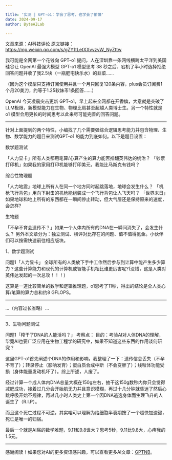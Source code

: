 ```yaml
---

title: '实测 | GPT-o1：学会了思考，也学会了偷懒'
date: 2024-09-17
author: ByteAILab

---
```


文章来源：AI科技评论
原文链接：https://mp.weixin.qq.com/s/gZY1tLetXXvvzvW_NyZttw

我可能是全网第一个花钱向 GPT-o1 提问，人在深圳靠一条网线横跨太平洋到美国硅谷让 OpenAI 最强大模型 GPT-o1 模型思考 38 秒之后、宕机了半小时选择拒绝回答问题并收了我2.5块（一瓶肥宅快乐水）的韭菜......

（因为这个模型只支持订阅使用并且一个月只回复120条内容，plus会员订阅费1个月20美刀，约等于1.25软妹币1条回答......）

OpenAI 今天凌晨突击更新 GPT-o1，早上起来全网都在开香槟，大意就是突破了LLM极限，新模型能力在生物、物理比肩甚至超越人类博士生。另一个特性就是 o1 模型会用更长的时间思考以此来尽可能完善的回答问题。

---


针对上面提到的两个特性，小编找了几个需要强综合逻辑思考能力并包含物理、生物、数学能力的题目来测试GPT-o1 的能力到底如何。以下是题目设置：

数学题测试

「人力显卡」所有人类都用笔算/心算产生的算力能否推翻英伟达的统治？
「钞票打印机」如果我的家用打印机能够打印美元，我能比马斯克有钱吗？

综合性物理题

「人力地震」地球上所有人在同一个地方同时起跳落地，地球会发生什么？
「机枪飞行背包」用向下射击的机枪能组装成一个飞行背包让人飞天吗？
「世界末日」如果地球和地上所有的东西都在一瞬间停止转动，但大气层还是保持原来的速度，会怎样?

生物题

「不孕不育会遗传不？」如果一个人体内所有的DNA在一瞬间消失了，会发生什么？
另外本文章分为：独立测试、横评对比存在的问题、值不值得氪金。小伙伴们可以按需快速前往相应版块。

1、数学题测试

问题1「人力显卡」
全球所有的人类放下手中工作然后参与到计算中能产生多少算力？这些计算能力和现代的计算机或智能手机相比谁更厉害呢?(没错，这是人类对英伟达发起的一次总攻！！！)

这算是一道比较简单的数学和逻辑推理题，o1思考了11秒，得出的结论是全人类心算/笔算的算力总和约8 GFLOPS。

---

...（内容过长省略）...

---

3、生物问题测试

问题1「榨干了DNA的人能活吗？」
考察点：
目的：考验AI对人体DNA的理解，毕竟AI也要广泛应用在生物工程学的研究中，如果不知道这些东西的作用谈何研究？

这里GPT-o1首先阐述个DNA的作用和影响，我整理了一下：遗传信息丢失（不孕不育了）；转录停止（影响发育）；蛋白质合成中断（不会变胖了）；线粒体功能受损（身体能量发动机坏了）。综上所述，人废了。

经过计算一个成人体内DNA总量大概在150g左右，抽干这150g数秒内你只会觉得减肥成功，接着过几分会开始肌无力并且意识模糊，再过十几分钟就昏迷了然后心跳呼吸开始不规律，再过几小时人类史上第一个因DNA逃逸身体而生理飞升的人诞生了（R.I.P）。

而且这个死亡过程不可逆，其实咱可以理解为给细胞半衰期按了一个超快加速键，死亡是唯一的归宿。

最后一个就是AI届的数学难题，9.11和9.8谁大？思考5秒，9.11比9.8大，心疼我的1.5元。

---
感谢阅读！如果您对AI的更多资讯感兴趣，可以查看更多AI文章：[GPTNB](https://gptnb.com)。